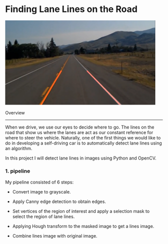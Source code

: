 # **Finding Lane Lines on the Road**

<img src="test_image_output.png" width="480" alt="Combined Image" />


Overview

---



When we drive, we use our eyes to decide where to go.  The lines on the road that show us where the lanes are act as our constant 
reference for where to steer the vehicle.  Naturally, one of the first things we would like to do in developing a self-driving car
is to automatically detect lane lines using an algorithm.



In this project I will detect lane lines in images using Python and OpenCV.


### 1. pipeline


My pipeline consisted of 6 steps:

* Convert image to grayscale.
* Apply Canny edge detection to obtain edges.

* Set vertices of the region of interest and apply a selection mask to select the region of lane lines.
* Applying Hough transform to the masked image to get a lines image.
* Combine lines image with original image.